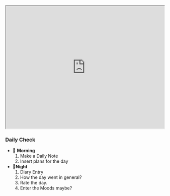 
<iframe src="https://source.unsplash.com/690x150/?sunrise" width="100%" height="10%" border="0px"></iframe>

### Daily Check

- 🌅 **Morning**
	1. Make a Daily Note 
	2. Insert plans for the day
- 🌃**Night**
	1. Diary Entry
	2. How the day went in general?
	3. Rate the day.
	4. Enter the Moods maybe?
